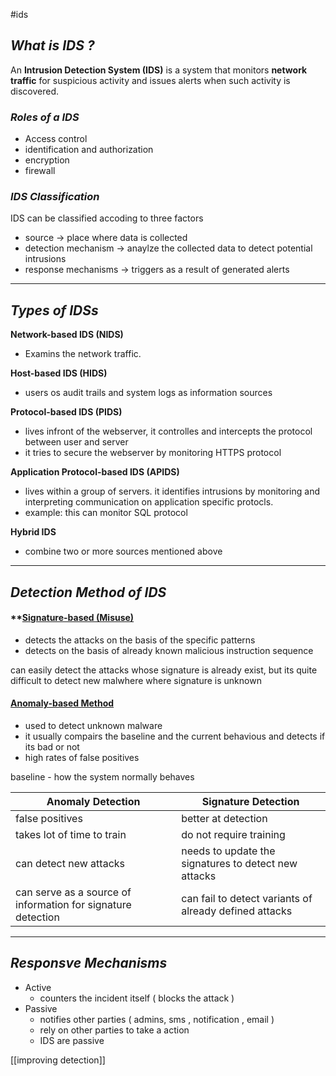 #ids

*What is IDS ?*
---

An **Intrusion Detection System (IDS)** is a system that monitors **network traffic** for suspicious activity and issues alerts when such activity is discovered.

### *Roles of a IDS*

- Access control 
- identification and authorization
- encryption
- firewall

### *IDS Classification*

IDS can be classified accoding to three factors
- source -> place where data is collected
- detection mechanism ->  anaylze the collected data to detect potential intrusions
- response mechanisms -> triggers as a result of generated alerts

----

## *Types of IDSs*

**Network-based IDS (NIDS)**
- Examins the network traffic. 

**Host-based IDS (HIDS)**
- users os audit trails and system logs as information sources

**Protocol-based IDS (PIDS)**
- lives infront of the webserver, it controlles and intercepts the protocol between user and server
- it tries to secure the webserver by monitoring HTTPS protocol 

**Application Protocol-based IDS (APIDS)**
- lives within a group of servers. it identifies intrusions by monitoring and interpreting communication on application specific protocls. 
- example: this can monitor SQL protocol

**Hybrid IDS**
- combine two or more sources mentioned above 

---

## *Detection Method of IDS*

#### **<u>Signature-based (Misuse)</u>

- detects the attacks on the basis of the specific patterns
- detects on the basis of already known malicious instruction sequence

can easily detect the attacks whose signature is already exist, but its quite difficult to detect new malwhere where signature is unknown

#### <u>Anomaly-based Method</u>

- used to detect unknown malware
- it usually compairs the baseline and the current behavious and detects if its bad or not
- high rates of false positives 

baseline - how the system normally behaves

| Anomaly Detection                                            | Signature Detection                                    |
|--------------------------------------------------------------|--------------------------------------------------------|
| false positives                                              | better at detection                                    |
| takes lot of time to train                                   | do not require training                                |
| can detect new attacks                                       | needs to update the signatures to detect new attacks   |
| can serve as a source of information for signature detection | can fail to detect variants of already defined attacks |

----

*Responsve Mechanisms*
--

- Active
	- counters the incident itself ( blocks the attack )
- Passive 
	- notifies other parties ( admins, sms , notification , email )
	- rely on other parties to take a action 
	- IDS are passive 

[[improving detection]]

